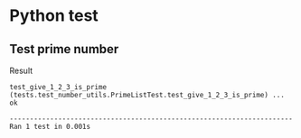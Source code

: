 # Python test
## Test prime number
Result
```
test_give_1_2_3_is_prime (tests.test_number_utils.PrimeListTest.test_give_1_2_3_is_prime) ... ok

----------------------------------------------------------------------
Ran 1 test in 0.001s
```